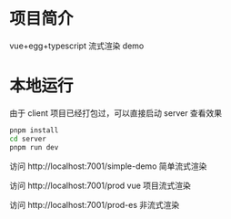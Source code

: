 
# 项目简介
vue+egg+typescript 流式渲染 demo

# 本地运行

由于 client 项目已经打包过，可以直接启动 server 查看效果

```bash
pnpm install
cd server
pnpm run dev
```

访问 http://localhost:7001/simple-demo 简单流式渲染

访问 http://localhost:7001/prod vue 项目流式渲染

访问 http://localhost:7001/prod-es 非流式渲染
